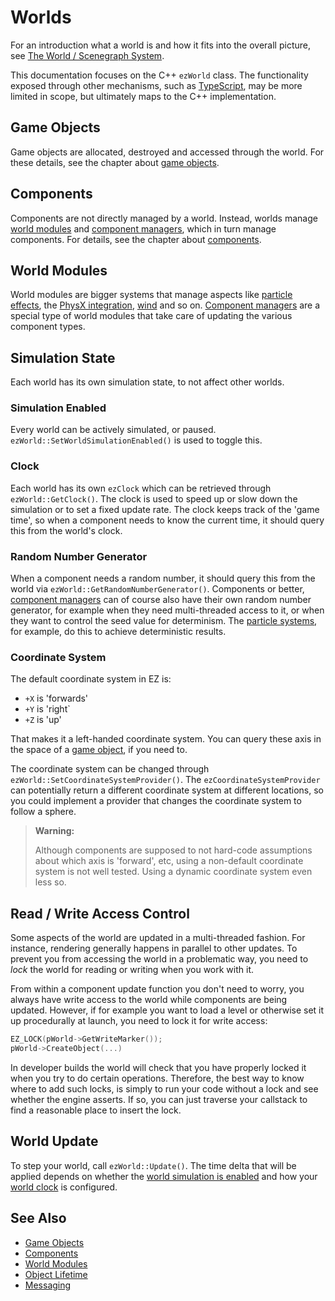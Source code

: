 # Worlds

For an introduction what a world is and how it fits into the overall picture, see [The World / Scenegraph System](world-overview.md).

This documentation focuses on the C++ `ezWorld` class. The functionality exposed through other mechanisms, such as [TypeScript](../../custom-code/typescript/typescript-overview.md), may be more limited in scope, but ultimately maps to the C++ implementation.

## Game Objects

Game objects are allocated, destroyed and accessed through the world. For these details, see the chapter about [game objects](game-objects.md).

## Components

Components are not directly managed by a world. Instead, worlds manage [world modules](world-modules.md) and [component managers](component-managers.md), which in turn manage components. For details, see the chapter about [components](components.md).

## World Modules

World modules are bigger systems that manage aspects like [particle effects](../../effects/particle-effects/particle-effects-overview.md), the [PhysX integration](../../physics/physx-overview.md), [wind](../../effects/wind.md) and so on. [Component managers](component-managers.md) are a special type of world modules that take care of updating the various component types.

## Simulation State

Each world has its own simulation state, to not affect other worlds.

### Simulation Enabled

Every world can be actively simulated, or paused. `ezWorld::SetWorldSimulationEnabled()` is used to toggle this.

### Clock

Each world has its own `ezClock` which can be retrieved through `ezWorld::GetClock()`. The clock is used to speed up or slow down the simulation or to set a fixed update rate. The clock keeps track of the 'game time', so when a component needs to know the current time, it should query this from the world's clock.

### Random Number Generator

When a component needs a random number, it should query this from the world via `ezWorld::GetRandomNumberGenerator()`. Components or better, [component managers](component-managers.md) can of course also have their own random number generator, for example when they need multi-threaded access to it, or when they want to control the seed value for determinism. The [particle systems](../../effects/particle-effects/particle-effects-overview.md), for example, do this to achieve deterministic results.

### Coordinate System

The default coordinate system in EZ is:

* `+X` is 'forwards'
* `+Y` is 'right`
* `+Z` is 'up'

That makes it a left-handed coordinate system. You can query these axis in the space of a [game object](game-objects.md), if you need to.

The coordinate system can be changed through `ezWorld::SetCoordinateSystemProvider()`. The `ezCoordinateSystemProvider` can potentially return a different coordinate system at different locations, so you could implement a provider that changes the coordinate system to follow a sphere.

> **Warning:**
>
> Although components are supposed to not hard-code assumptions about which axis is 'forward', etc, using a non-default coordinate system is not well tested. Using a dynamic coordinate system even less so.

## Read / Write Access Control

Some aspects of the world are updated in a multi-threaded fashion. For instance, rendering generally happens in parallel to other updates. To prevent you from accessing the world in a problematic way, you need to *lock* the world for reading or writing when you work with it.

From within a component update function you don't need to worry, you always have write access to the world while components are being updated. However, if for example you want to load a level or otherwise set it up procedurally at launch, you need to lock it for write access:

```cpp
EZ_LOCK(pWorld->GetWriteMarker());
pWorld->CreateObject(...)
```

In developer builds the world will check that you have properly locked it when you try to do certain operations. Therefore, the best way to know where to add such locks, is simply to run your code without a lock and see whether the engine asserts. If so, you can just traverse your callstack to find a reasonable place to insert the lock.

## World Update

To step your world, call `ezWorld::Update()`. The time delta that will be applied depends on whether the [world simulation is enabled](#simulation-enabled) and how your [world clock](#clock) is configured.

## See Also


* [Game Objects](game-objects.md)
* [Components](components.md)
* [World Modules](world-modules.md)
* [Object Lifetime](object-lifetime.md)
* [Messaging](world-messaging.md)
